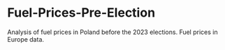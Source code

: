 # Fuel-Prices-Pre-Election
Analysis of fuel prices in Poland before the 2023 elections. Fuel prices in Europe data.
